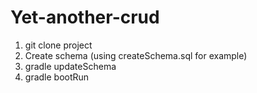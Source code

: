# Yet-another-crud #

1) git clone project
2) Create schema (using createSchema.sql for example)
3) gradle updateSchema
4) gradle bootRun